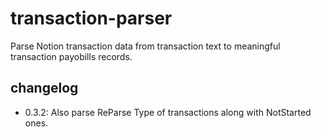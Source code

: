 # transaction-parser

Parse Notion transaction data from transaction text to meaningful transaction payobills records.

## changelog

- 0.3.2: Also parse ReParse Type of transactions along with NotStarted ones.
